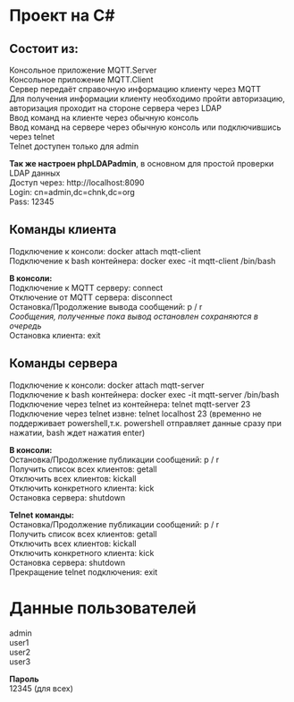 Проект на C#<br>
======
Состоит из:<br>
------
Консольное приложение MQTT.Server<br>
Консольное приложение MQTT.Client<br>
Сервер передаёт справочную информацию клиенту через MQTT<br>
Для получения информации клиенту необходимо пройти авторизацию, авторизация проходит на стороне сервера через LDAP<br>
Ввод команд на клиенте через обычную консоль<br>
Ввод команд на сервере через обычную консоль или подключившись через telnet<br>
Telnet доступен только для admin

**Так же настроен phpLDAPadmin**, в основном для простой проверки LDAP данных<br>
Доступ через: http://localhost:8090<br>
Login: cn=admin,dc=chnk,dc=org<br>
Pass: 12345<br>

Команды клиента<br>
------
Подключение к консоли: docker attach mqtt-client<br>
Подключение к bash контейнера:  docker exec -it mqtt-client /bin/bash<br>

**В консоли:**<br>
Подключение к MQTT серверу: connect<br>
Отключение от MQTT сервера: disconnect<br>
Остановка/Продолжение вывода сообщений: p / r<br>
<em>Сообщения, полученные пока вывод остановлен сохраняются в очередь</em><br>
Остановка клиента: exit<br>


Команды сервера<br>
-------
Подключение к консоли: docker attach mqtt-server<br>
Подключение к bash контейнера:  docker exec -it mqtt-server /bin/bash<br>
Подключение через telnet из контейнера: telnet mqtt-server 23<br>
Подключение через telnet извне: telnet localhost 23 (временно не поддерживает powershell,т.к. powershell отправляет данные сразу при нажатии, bash ждет нажатия enter)<br>

**В консоли:**<br>
Остановка/Продолжение публикации сообщений: p / r<br>
Получить список всех клиентов: getall<br>
Отключить всех клиентов: kickall<br>
Отключить конкретного клиента: kick<br>
Остановка сервера: shutdown<br>

**Telnet команды:**<br>
Остановка/Продолжение публикации сообщений: p / r<br>
Получить список всех клиентов: getall<br>
Отключить всех клиентов: kickall<br>
Отключить конкретного клиента: kick<br>
Остановка сервера: shutdown<br>
Прекращение telnet подключения: exit<br>

Данные пользователей
======
admin<br>
user1<br>
user2<br>
user3<br>

**Пароль**<br>
12345 (для всех)<br>
